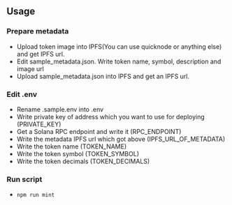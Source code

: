 ## Usage
### Prepare metadata
- Upload token image into IPFS(You can use quicknode or anything else) and get IPFS url.
- Edit sample_metadata.json.
    Write token name, symbol, description and image url
- Upload sample_metadata.json into IPFS and get an IPFS url.

### Edit .env
- Rename .sample.env into .env
- Write private key of address which you want to use for deploying (PRIVATE_KEY)
- Get a Solana RPC endpoint and write it (RPC_ENDPOINT)
- Write the metadata IPFS url which got above (IPFS_URL_OF_METADATA)
- Write the token name (TOKEN_NAME)
- Write the token symbol (TOKEN_SYMBOL)
- Write the token decimals (TOKEN_DECIMALS)

### Run script
- `npm run mint`
